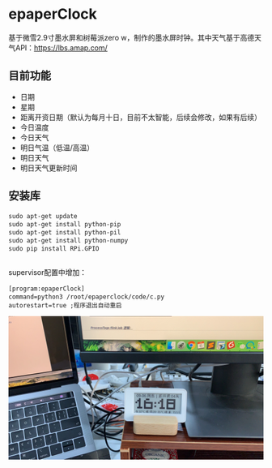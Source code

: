 # epaperClock
基于微雪2.9寸墨水屏和树莓派zero w，制作的墨水屏时钟。其中天气基于高德天气API：https://lbs.amap.com/

## 目前功能
- 日期
- 星期
- 距离开资日期（默认为每月十日，目前不太智能，后续会修改，如果有后续）
- 今日温度
- 今日天气
- 明日气温（低温/高温）
- 明日天气
- 明日天气更新时间


## 安装库

    sudo apt-get update
    sudo apt-get install python-pip
    sudo apt-get install python-pil
    sudo apt-get install python-numpy
    sudo pip install RPi.GPIO
##
supervisor配置中增加：
```
[program:epaperClock]
command=python3 /root/epaperclock/code/c.py
autorestart=true ;程序退出自动重启
```

![avatar](https://github.com/88431844/epaperClock/blob/master/IMG_4922.JPG)
